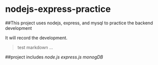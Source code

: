 # nodejs-express-practice

##This project uses nodejs, express, and mysql to practice the backend development

It will record the development.
>test markdown
>...

##project includes *node.js* *express.js* *monogDB* 

